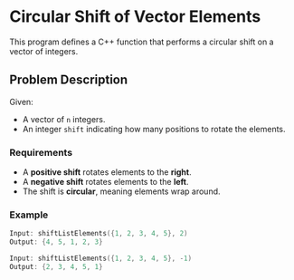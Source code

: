 # Circular Shift of Vector Elements

This program defines a C++ function that performs a circular shift on a vector of integers.

## Problem Description

Given:
- A vector of `n` integers.
- An integer `shift` indicating how many positions to rotate the elements.

### Requirements

- A **positive shift** rotates elements to the **right**.
- A **negative shift** rotates elements to the **left**.
- The shift is **circular**, meaning elements wrap around.

### Example

```cpp
Input: shiftListElements({1, 2, 3, 4, 5}, 2)
Output: {4, 5, 1, 2, 3}

Input: shiftListElements({1, 2, 3, 4, 5}, -1)
Output: {2, 3, 4, 5, 1}

